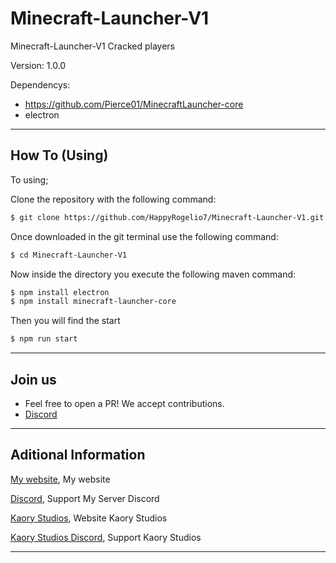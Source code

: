# Minecraft-Launcher-V1
Minecraft-Launcher-V1 Cracked players

Version: 1.0.0

Dependencys:

- https://github.com/Pierce01/MinecraftLauncher-core
- electron

---

## How To (Using)

To using; 

Clone the repository with the following command:
```bash
$ git clone https://github.com/HappyRogelio7/Minecraft-Launcher-V1.git
```

Once downloaded in the git terminal use the following command:

```bash
$ cd Minecraft-Launcher-V1
```

Now inside the directory you execute the following maven command:

```bash
$ npm install electron
$ npm install minecraft-launcher-core
```

Then you will find the start

```bash
$ npm run start
```



---

## Join us

* Feel free to open a PR! We accept contributions.
* [Discord](https://discord.gg/3EebYUyeUX)

---

## Aditional Information

[My website](https://happyrogelio7.xyz), My website

[Discord](https://discord.gg/3EebYUyeUX), Support My Server Discord

[Kaory Studios](https://kaorystudios.xyz), Website Kaory Studios

[Kaory Studios Discord](https://discord.gg/Gw7m8kC), Support Kaory Studios

---

